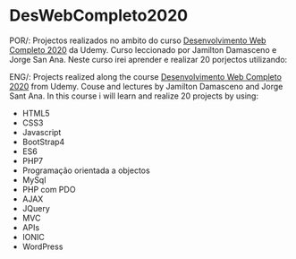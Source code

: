 # DesWebCompleto2020
POR/:
Projectos realizados no ambito do curso [Desenvolvimento Web Completo 2020](https://www.udemy.com/course/web-completo/) da Udemy.
Curso leccionado por Jamilton Damasceno e Jorge San Ana.
Neste curso irei aprender e realizar 20 porjectos utilizando:

ENG/:
Projects realized along the course [Desenvolvimento Web Completo 2020](https://www.udemy.com/course/web-completo/) from Udemy.
Couse and lectures by Jamilton Damasceno and Jorge Sant Ana.
In this course i will learn and realize 20 projects by using:

- HTML5
- CSS3
- Javascript
- BootStrap4
- ES6
- PHP7
- Programação orientada a objectos
- MySql
- PHP com PDO
- AJAX
- JQuery
- MVC
- APIs
- IONIC
- WordPress



